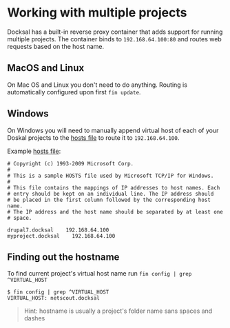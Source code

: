 # Working with multiple projects

Docksal has a built-in reverse proxy container that adds support for running multiple projects. The container binds to `192.168.64.100:80` and routes web requests based on the host name.

## MacOS and Linux

On Mac OS and Linux you don't need to do anything. Routing is automatically configured upon first `fin update`. 

## Windows

On Windows you will need to manually append virtual host of each of your Doskal projects to the [hosts file](https://en.wikipedia.org/wiki/Hosts_(file)) to route it to `192.168.64.100`.

Example [hosts file](https://en.wikipedia.org/wiki/Hosts_(file)):

```
# Copyright (c) 1993-2009 Microsoft Corp.
#
# This is a sample HOSTS file used by Microsoft TCP/IP for Windows.
#
# This file contains the mappings of IP addresses to host names. Each
# entry should be kept on an individual line. The IP address should
# be placed in the first column followed by the corresponding host name.
# The IP address and the host name should be separated by at least one
# space.

drupal7.docksal    192.168.64.100
myproject.docksal    192.168.64.100
```

## Finding out the hostname

To find current project's virtual host name run `fin config | grep ^VIRTUAL_HOST`

```
$ fin config | grep ^VIRTUAL_HOST
VIRTUAL_HOST: netscout.docksal
```

> Hint: hostname is usually a project's folder name sans spaces and dashes
